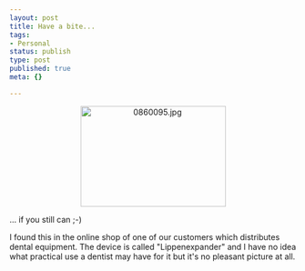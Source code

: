 ```yaml
---
layout: post
title: Have a bite...
tags:
- Personal
status: publish
type: post
published: true
meta: {}

---
```

<div align="center">
<img alt="0860095.jpg" src="http://www.gnegg.ch/archives/0860095.jpg" width="255" height="177" border="0" />
</div>
<p>
... if you still can ;-)
</p>
<p>
I found this in the online shop of one of our customers which distributes dental equipment. The device is called "Lippenexpander" and I have no idea what practical use a dentist may have for it but it's no pleasant picture at all.
</p>
